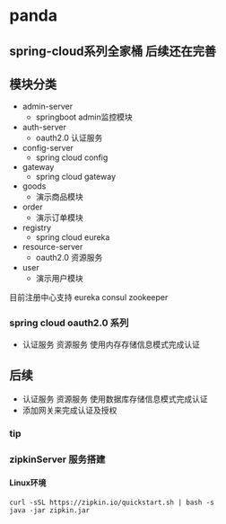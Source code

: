 # panda
## spring-cloud系列全家桶 后续还在完善

## 模块分类
- admin-server 
  - springboot admin监控模块
- auth-server 
  - oauth2.0 认证服务
- config-server
  - spring cloud config
- gateway
  - spring cloud gateway
- goods 
  - 演示商品模块
- order 
  - 演示订单模块
- registry
  - spring cloud eureka 
- resource-server
  - oauth2.0 资源服务
- user
  - 演示用户模块
 
目前注册中心支持 eureka consul zookeeper 

### spring cloud oauth2.0 系列
- 认证服务 资源服务 使用内存存储信息模式完成认证

## 后续
- 认证服务 资源服务 使用数据库存储信息模式完成认证
- 添加网关来完成认证及授权  
 




### tip

### zipkinServer 服务搭建 
#### Linux环境

```shell script
curl -sSL https://zipkin.io/quickstart.sh | bash -s
java -jar zipkin.jar  